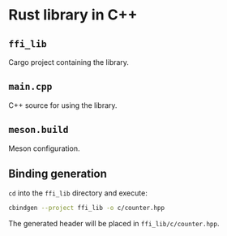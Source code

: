 # Rust library in C++

## `ffi_lib`

Cargo project containing the library.

## `main.cpp`

C++ source for using the library.

## `meson.build`

Meson configuration.

## Binding generation

`cd` into the `ffi_lib` directory and execute:

```bash
cbindgen --project ffi_lib -o c/counter.hpp
```

The generated header will be placed in `ffi_lib/c/counter.hpp`.
